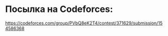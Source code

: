 # Посылка на Codeforces:
https://codeforces.com/group/PVbQ8eK2T4/contest/371629/submission/154586368
